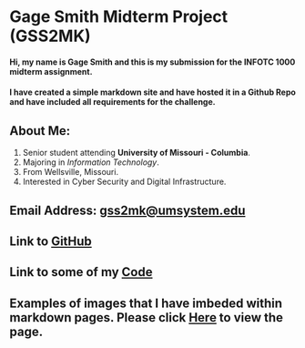 # Gage Smith Midterm Project (GSS2MK)

#### Hi, my name is Gage Smith and this is my submission for the INFOTC 1000 midterm assignment.
#### I have created a simple markdown site and have hosted it in a Github Repo and have included all requirements for the challenge.

## About Me:
1. Senior student attending **University of Missouri - Columbia**.
2. Majoring in *Information Technology*.
3. From Wellsville, Missouri.
4. Interested in Cyber Security and Digital Infrastructure.

## Email Address: gss2mk@umsystem.edu
## Link to [GitHub](https://github.com/GageSmith22)
## Link to some of my [Code](https://github.com/GageSmith22/INFOTC-1000-Midterm/blob/main/Code%20Page.md)
## Examples of images that I have imbeded within markdown pages. Please click [Here](https://github.com/GageSmith22/INFOTC-1000-Midterm/blob/main/Images%20Page%20.md) to view the page.
